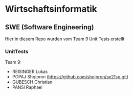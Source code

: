 # Wirtschaftsinformatik

## SWE (Software Engineering)

Hier in diesem Repo wurden vom Team 9 Unit Tests erstellt

### UnitTests

Team 9:

- REISINGER Lukas
- POPAJ Shqipron (https://github.com/shqipron/se21sp.git)
- GUBESCH Christian
- PANSI Raphael
